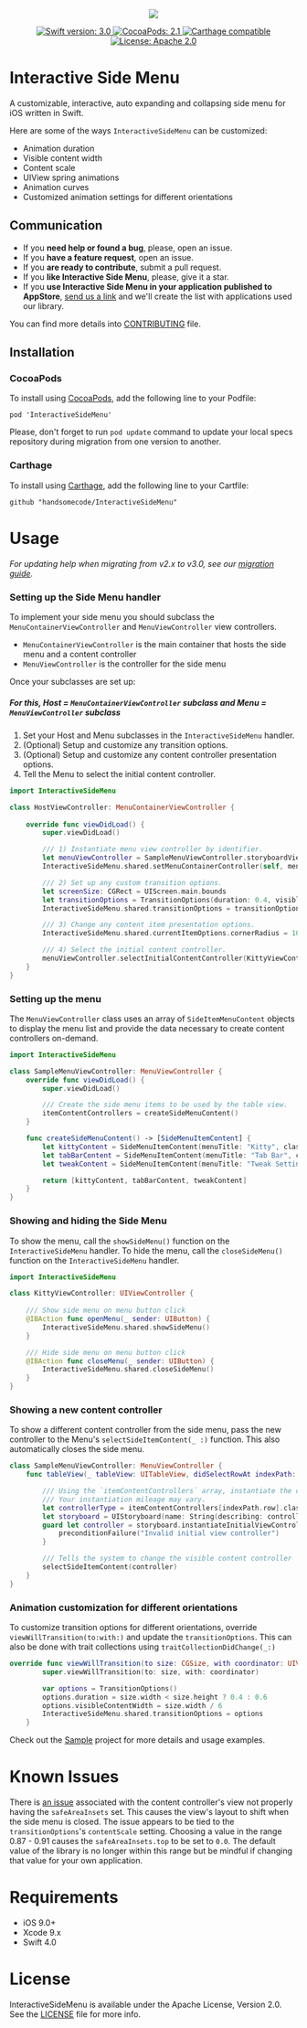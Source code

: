 <p align="center">
    <a href="https://github.com/handsomecode/InteractiveSideMenu">
        <img src="Screenshots/InteractiveSideMenu.gif">
    </a>
</p>
<p align="center">
    <a href="https://swift.org/">
        <img src="https://img.shields.io/badge/swift-4.0-orange.svg?style=flat.svg" alt="Swift version: 3.0">
    </a>
    <a href="https://cocoapods.org/pods/InteractiveSideMenu">
        <img src="https://img.shields.io/badge/CocoaPods-3.0-green.svg" alt="CocoaPods: 2.1">
    </a>
    <a href="https://github.com/Carthage/Carthage">
        <img src="https://img.shields.io/badge/Carthage-compatible-4BC51D.svg?style=flat" alt="Carthage compatible">
    </a>
    <a href="https://github.com/handsomecode/InteractiveSideMenu/blob/master/LICENSE">
        <img src="https://img.shields.io/hexpm/l/plug.svg" alt="License: Apache 2.0">
    </a>
</p>

# Interactive Side Menu
A customizable, interactive, auto expanding and collapsing side menu for iOS written in Swift.

Here are some of the ways `InteractiveSideMenu` can be customized:
- Animation duration
- Visible content width
- Content scale
- UIView spring animations
- Animation curves
- Customized animation settings for different orientations

## Communication

- If you **need help or found a bug**, please, open an issue.
- If you **have a feature request**, open an issue.
- If you **are ready to contribute**, submit a pull request.
- If you **like Interactive Side Menu**, please, give it a star.
- If you **use Interactive Side Menu in your application published to AppStore**, [send us a link](https://github.com/handsomecode/InteractiveSideMenu/issues/new) and we'll create the list with applications used our library.

You can find more details into [CONTRIBUTING](./CONTRIBUTING.md) file.

## Installation

### CocoaPods
To install using [CocoaPods](https://cocoapods.org/), add the following line to your Podfile:
```
pod 'InteractiveSideMenu'
```
Please, don't forget to run `pod update` command to update your local specs repository during migration from one version to another.

### Carthage
To install using [Carthage](https://github.com/Carthage/Carthage), add the following line to your Cartfile:
```
github "handsomecode/InteractiveSideMenu"
```

# Usage
*For updating help when migrating from v2.x to v3.0, see our [migration guide](./Docs/Migration_v3.md).*

### Setting up the Side Menu handler
To implement your side menu you should subclass the `MenuContainerViewController` and `MenuViewController` view controllers.
- `MenuContainerViewController` is the main container that hosts the side menu and a content controller
- `MenuViewController` is the controller for the side menu

Once your subclasses are set up:
##### For this, Host = `MenuContainerViewController` subclass and Menu = `MenuViewController` subclass
1. Set your Host and Menu subclasses in the `InteractiveSideMenu` handler.
2. (Optional) Setup and customize any transition options.
3. (Optional) Setup and customize any content controller presentation options.
4. Tell the Menu to select the initial content controller.

```swift
import InteractiveSideMenu

class HostViewController: MenuContainerViewController {
    
    override func viewDidLoad() {
        super.viewDidLoad()

        /// 1) Instantiate menu view controller by identifier.
        let menuViewController = SampleMenuViewController.storyboardViewController()
        InteractiveSideMenu.shared.setMenuContainerController(self, menuViewController: menuViewController)

        /// 2) Set up any custom transition options.
        let screenSize: CGRect = UIScreen.main.bounds
        let transitionOptions = TransitionOptions(duration: 0.4, visibleContentWidth: screenSize.width / 6)
        InteractiveSideMenu.shared.transitionOptions = transitionOptions

        /// 3) Change any content item presentation options.
        InteractiveSideMenu.shared.currentItemOptions.cornerRadius = 10.0

        /// 4) Select the initial content controller.
        menuViewController.selectInitialContentController(KittyViewController.storyboardViewController())
    }
}
```

### Setting up the menu
The `MenuViewController` class uses an array of `SideItemMenuContent` objects to display the menu list and provide the data necessary to create content controllers on-demand.
```swift
import InteractiveSideMenu

class SampleMenuViewController: MenuViewController {
    override func viewDidLoad() {
        super.viewDidLoad()

        /// Create the side menu items to be used by the table view.
        itemContentControllers = createSideMenuContent()
    }

    func createSideMenuContent() -> [SideMenuItemContent] {
        let kittyContent = SideMenuItemContent(menuTitle: "Kitty", classType: KittyViewController.self)
        let tabBarContent = SideMenuItemContent(menuTitle: "Tab Bar", classType: TabBarViewController.self)
        let tweakContent = SideMenuItemContent(menuTitle: "Tweak Settings", classType: TweakViewController.self)

        return [kittyContent, tabBarContent, tweakContent]
    }
}
```

### Showing and hiding the Side Menu
To show the menu, call the `showSideMenu()` function on the `InteractiveSideMenu` handler.
To hide the menu, call the `closeSideMenu()` function on the `InteractiveSideMenu` handler.
```swift
import InteractiveSideMenu

class KittyViewController: UIViewController {
    
    /// Show side menu on menu button click
    @IBAction func openMenu(_ sender: UIButton) {
        InteractiveSideMenu.shared.showSideMenu()
    }

    /// Hide side menu on menu button click
    @IBAction func closeMenu(_ sender: UIButton) {
        InteractiveSideMenu.shared.closeSideMenu()
    }
}
``` 
### Showing a new content controller
To show a different content controller from the side menu, pass the new controller to the Menu's `selectSideItemContent(_ :)` function.  This also automatically closes the side menu.
```swift
class SampleMenuViewController: MenuViewController {
    func tableView(_ tableView: UITableView, didSelectRowAt indexPath: IndexPath) {

        /// Using the `itemContentControllers` array, instantiate the controller only when needed.
        /// Your instantiation mileage may vary.
        let controllerType = itemContentControllers[indexPath.row].classType
        let storyboard = UIStoryboard(name: String(describing: controllerType.self), bundle: nil)
        guard let controller = storyboard.instantiateInitialViewController() else {
            preconditionFailure("Invalid initial view controller")
        }

        /// Tells the system to change the visible content controller
        selectSideItemContent(controller)
    }
}
 ```
 
### Animation customization for different orientations
To customize transition options for different orientations, override `viewWillTransition(to:with:)` and update the `transitionOptions`.  This can also be done with trait collections using `traitCollectionDidChange(_:)`
```swift
override func viewWillTransition(to size: CGSize, with coordinator: UIViewControllerTransitionCoordinator) {
        super.viewWillTransition(to: size, with: coordinator)

        var options = TransitionOptions()
        options.duration = size.width < size.height ? 0.4 : 0.6
        options.visibleContentWidth = size.width / 6
        InteractiveSideMenu.shared.transitionOptions = options
    }
```

 Check out the [Sample](./Sample) project for more details and usage examples.
 
# Known Issues
There is [an issue](https://github.com/handsomecode/InteractiveSideMenu/issues/53) associated with the content controller's view not properly having the `safeAreaInsets` set.  This causes the view's layout to shift when the side menu is closed.  The issue appears to be tied to the `transitionOptions`'s `contentScale` setting.  Choosing a value in the range 0.87 - 0.91 causes the `safeAreaInsets.top` to be set to `0.0`.  The default value of the library is no longer within this range but be mindful if changing that value for your own application.


# Requirements
- iOS 9.0+
- Xcode 9.x
- Swift 4.0


# License
InteractiveSideMenu is available under the Apache License, Version 2.0. See the [LICENSE](./LICENSE) file for more info.
